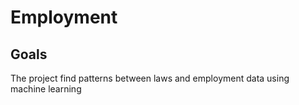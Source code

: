 # Employment

## Goals

The project find patterns between laws and employment data using machine learning
